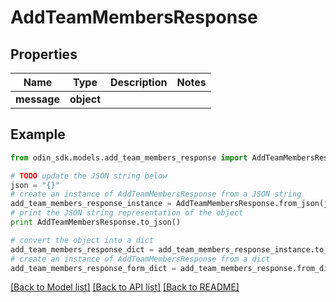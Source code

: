 # AddTeamMembersResponse


## Properties

Name | Type | Description | Notes
------------ | ------------- | ------------- | -------------
**message** | **object** |  | 

## Example

```python
from odin_sdk.models.add_team_members_response import AddTeamMembersResponse

# TODO update the JSON string below
json = "{}"
# create an instance of AddTeamMembersResponse from a JSON string
add_team_members_response_instance = AddTeamMembersResponse.from_json(json)
# print the JSON string representation of the object
print AddTeamMembersResponse.to_json()

# convert the object into a dict
add_team_members_response_dict = add_team_members_response_instance.to_dict()
# create an instance of AddTeamMembersResponse from a dict
add_team_members_response_form_dict = add_team_members_response.from_dict(add_team_members_response_dict)
```
[[Back to Model list]](../README.md#documentation-for-models) [[Back to API list]](../README.md#documentation-for-api-endpoints) [[Back to README]](../README.md)


